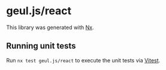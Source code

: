# geul.js/react

This library was generated with [Nx](https://nx.dev).

## Running unit tests

Run `nx test geul.js/react` to execute the unit tests via [Vitest](https://vitest.dev/).
